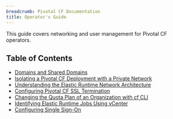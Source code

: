 ```yaml
---
breadcrumb: Pivotal CF Documentation
title: Operator's Guide
---
```


This guide covers networking and user management for Pivotal CF operators.

<h2>Table of Contents</h2>

* [Domains and Shared Domains](./domains.html)
* [Isolating a Pivotal CF Deployment with a Private Network](./private-networks.html)
* [Understanding the Elastic Runtime Network Architecture](./er_network.html)
* [Configuring Pivotal CF SSL Termination](./ssl-term.html)
* [Changing the Quota Plan of an Organization with cf CLI](./change-quota-plan.html)
* [Identifying Elastic Runtime Jobs Using vCenter](./id-jobs.html)
* [Configuring Single Sign-On](./sso.html)